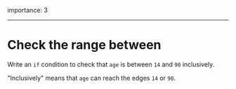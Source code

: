 importance: 3

---

# Check the range between

Write an `if` condition to check that `age` is between `14` and `90` inclusively.

"Inclusively" means that `age` can reach the edges `14` or `90`.